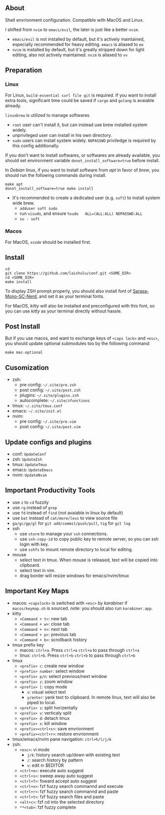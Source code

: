 ## About

Shell envrionment configuration. Compatible with MacOS and Linux.

I shifted from `nvim` to `emacs/evil`, the later is just like a better `nvim`.

- `emacs/evil` is not installed by default, but it's actively maintained,
  especially recommended for heavy editing. `emacs` is aliased to `ee`
- `nvim` is installed by default, but it's greatly stripped down for light
  editing, also not actively maintained. `nvim` is aliased to `vv`

## Preparation

### Linux

For Linux, `build-essential curl file git` is required.
If you want to install extra tools,
significant time could be saved if `cargo` and `golang` is avaiable already.

`linuxbrew` is utilized to manage softwares.

- `root` user can't install it, but can instead use brew installed system widely.
- unprivileged user can install in his own directory.
- `sudo` users can install system widely. `NOPASSWD` priviledge is required by
  this config additionally.

If you don't want to install softwares, or softwares are already available, you
should set environment variable `donot_install_software=true` before install.

In _Debian_ linux, if you want to install software from _apt_ in favor of
_brew_, you should run the following commands during install.

```
make apt
donot_install_software=true make install
```

- It's recommended to create a dedicated user (e.g. `soft`) to install system
  wide brew.
  - `adduser soft sudo`
  - run `visudo`, and ensure `%sudo   ALL=(ALL:ALL) NOPASSWD:ALL`
  - `su - soft`

### Macos

For MacOS, `xcode` should be installed first.

## Install

```
cd
git clone https://github.com/laishulu/conf.git <SOME_DIR>
cd <SOME_DIR>
make install
```

To display ZSH prompt properly, you should also install font of
[Sarasa-Mono-SC-Nerd](https://github.com/laishulu/Sarasa-Mono-SC-Nerd/archive/master.zip),
and set it as your terminal fonts.

For MacOS, _kitty_ will also be installed and preconfigured with this font, so
you can use _kitty_ as your terminal directly without hassle.

## Post Install

But if you use macos, and want to exchange keys of
`<caps lock>` and `<esc>`, you should update optional submodules too by the
following command:

```
make mac-optional
```

## Cusomization

- zsh:
  - pre config: `~/.site/pre.zsh`
  - post config: `~/.site/post.zsh`
  - plugins: `~/.site/plugins.zsh`
  - autocomplete: `~/.site/zfunctions`
- tmux: `~/.site/tmux.conf`
- emacs: `~/.site/init.el`
- nvim:
  - pre config: `~/.site/pre.vim`
  - post config: `~/.site/post.vim`

## Update configs and plugins

- conf: `UpdateConf`
- zsh: `UpdateZsh`
- tmux: `UpdateTmux`
- emacs: `UpdateEmacs`
- nvim: `UpdateNvim`

## Important Productivity Tools

- use `z` to `cd` fuzzily
- use `rg` instead of `grep`
- use `fd` instead of `find` (not avaiable in linux by default)
- use `bat` instead of `cat/more/less` to view source file
- `ga/gc/gp/gl` for `git add/commit/push/pull`, `tig` for `git log`
- ssh
  - use `storm` to manage your `ssh` connections.
  - use `ssh-copy-id` to copy public key to remote server, so you can ssh login
    with key.
  - use `sshfs` to mount remote directory to local for editing.
- mouse
  - select text in tmux. When mouse is released, text will be copied into
    clipboard.
  - select text in vim.
  - drag border will resize windows for emacs/nvim/tmux

## Important Key Maps

- macos: `<capslock>` is switched with `<esc>` by _karabiner_ if
  `macos/keymap.sh` is sourced. note: you should also run `karabiner.app`.
- kitty
  - `<Command + t>`: new tab
  - `<Command + w>`: close tab
  - `<Command + n>`: next tab
  - `<Command + p>`: previous tab
  - `<Command + b>`: scrollback history
- tmux prefix key
  - macos: `ctrl+a`. Press `ctrl+a` `ctrl+a` to pass through `ctrl+a`
  - linux: `ctrl+b`. Press `ctrl+b` `ctrl+b` to pass through `ctrl+b`
- tmux
  - `<prefix> c`: create new window
  - `<prefix> number`: select window
  - `<prefix> p/n`: select previous/next window
  - `<prefix> z`: zoom window
  - `<prefix> [`: copy mode
    - `v`: visual select text
    - `y/enter`: yank text to clipboard. In remote linux, text will also be
      piped to local.
  - `<prefix> s`: split horizentally
  - `<prefix> v`: verticaly split
  - `<prefix> d`: detach tmux
  - `<prefix> x`: kill window
  - `<prefix><ctrl+s>`: save envrionment
  - `<prefix><ctrl+r>`: restore envrionment
- tmux/emacs/nvim pane navigation: `ctrl+h/l/j/k`
- zsh:
  - `<esc>`: vi mode
    - `j/k`: history search up/down with existing text
    - `/`: search history by pattern
    - `v`: edit in $EDITOR
  - `<ctrl+e>`: execute auto suggest
  - `<ctrl+s>`: sweep away auto suggest
  - `<ctrl+f>`: foward accept auto suggest
  - `<ctrl+x>`: fzf fuzzy search commannd and execute
  - `<ctrl+r>`: fzf fuzzy search commannd and paste
  - `<ctrl+t>`: fzf fuzzy search files and paste
  - `<alt+c>`: fzf cd into the selected directory
  - `**<tab>`: fzf fuzzy complete
